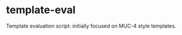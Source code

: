 template-eval
=============

Template evaluation script: initially focused on MUC-4 style templates.
